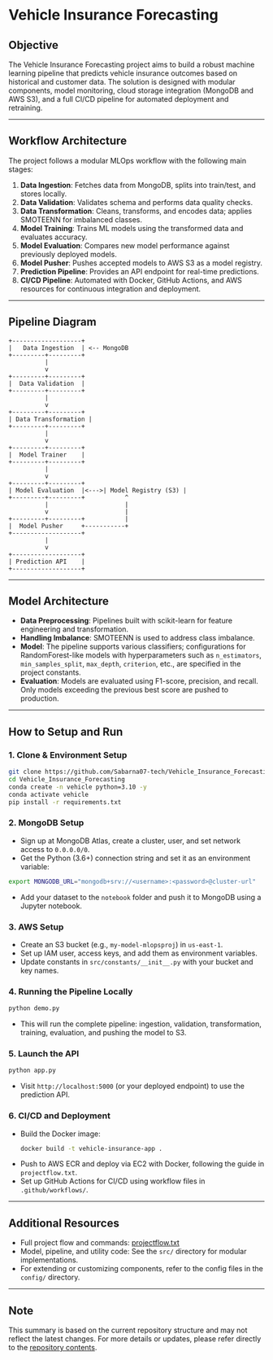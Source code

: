 # Vehicle Insurance Forecasting

## Objective

The Vehicle Insurance Forecasting project aims to build a robust machine learning pipeline that predicts vehicle insurance outcomes based on historical and customer data. The solution is designed with modular components, model monitoring, cloud storage integration (MongoDB and AWS S3), and a full CI/CD pipeline for automated deployment and retraining.

---

## Workflow Architecture

The project follows a modular MLOps workflow with the following main stages:

1. **Data Ingestion**: Fetches data from MongoDB, splits into train/test, and stores locally.
2. **Data Validation**: Validates schema and performs data quality checks.
3. **Data Transformation**: Cleans, transforms, and encodes data; applies SMOTEENN for imbalanced classes.
4. **Model Training**: Trains ML models using the transformed data and evaluates accuracy.
5. **Model Evaluation**: Compares new model performance against previously deployed models.
6. **Model Pusher**: Pushes accepted models to AWS S3 as a model registry.
7. **Prediction Pipeline**: Provides an API endpoint for real-time predictions.
8. **CI/CD Pipeline**: Automated with Docker, GitHub Actions, and AWS resources for continuous integration and deployment.

---

## Pipeline Diagram

```
+-------------------+
|   Data Ingestion  | <-- MongoDB
+---------+---------+
          |
          v
+---------+---------+
|  Data Validation  |
+---------+---------+
          |
          v
+---------+---------+
| Data Transformation |
+---------+---------+
          |
          v
+---------+---------+
|  Model Trainer    |
+---------+---------+
          |
          v
+---------+---------+
| Model Evaluation  |<--->| Model Registry (S3) |
+---------+---------+           ^
          |                     |
          v                     |
+---------+---------+           |
|  Model Pusher     +-----------+
+-------------------+
          |
          v
+-------------------+
| Prediction API    |
+-------------------+
```

---

## Model Architecture

- **Data Preprocessing**: Pipelines built with scikit-learn for feature engineering and transformation.
- **Handling Imbalance**: SMOTEENN is used to address class imbalance.
- **Model**: The pipeline supports various classifiers; configurations for RandomForest-like models with hyperparameters such as `n_estimators`, `min_samples_split`, `max_depth`, `criterion`, etc., are specified in the project constants.
- **Evaluation**: Models are evaluated using F1-score, precision, and recall. Only models exceeding the previous best score are pushed to production.

---

## How to Setup and Run

### 1. Clone & Environment Setup

```bash
git clone https://github.com/Sabarna07-tech/Vehicle_Insurance_Forecasting.git
cd Vehicle_Insurance_Forecasting
conda create -n vehicle python=3.10 -y
conda activate vehicle
pip install -r requirements.txt
```

### 2. MongoDB Setup

- Sign up at MongoDB Atlas, create a cluster, user, and set network access to `0.0.0.0/0`.
- Get the Python (3.6+) connection string and set it as an environment variable:

```bash
export MONGODB_URL="mongodb+srv://<username>:<password>@cluster-url"
```

- Add your dataset to the `notebook` folder and push it to MongoDB using a Jupyter notebook.

### 3. AWS Setup

- Create an S3 bucket (e.g., `my-model-mlopsproj`) in `us-east-1`.
- Set up IAM user, access keys, and add them as environment variables.
- Update constants in `src/constants/__init__.py` with your bucket and key names.

### 4. Running the Pipeline Locally

```bash
python demo.py
```

- This will run the complete pipeline: ingestion, validation, transformation, training, evaluation, and pushing the model to S3.

### 5. Launch the API

```bash
python app.py
```

- Visit `http://localhost:5000` (or your deployed endpoint) to use the prediction API.

### 6. CI/CD and Deployment

- Build the Docker image:
  ```bash
  docker build -t vehicle-insurance-app .
  ```
- Push to AWS ECR and deploy via EC2 with Docker, following the guide in `projectflow.txt`.
- Set up GitHub Actions for CI/CD using workflow files in `.github/workflows/`.

---

## Additional Resources

- Full project flow and commands: [projectflow.txt](https://github.com/Sabarna07-tech/Vehicle_Insurance_Forecasting/blob/main/projectflow.txt)
- Model, pipeline, and utility code: See the `src/` directory for modular implementations.
- For extending or customizing components, refer to the config files in the `config/` directory.

---

## Note

This summary is based on the current repository structure and may not reflect the latest changes. For more details or updates, please refer directly to the [repository contents](https://github.com/Sabarna07-tech/Vehicle_Insurance_Forecasting/tree/main).
